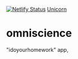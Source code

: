 [![Netlify Status](https://api.netlify.com/api/v1/badges/3ecbdf54-8a37-4b49-8e85-b8a4f6946f2a/deploy-status)](https://app.netlify.com/sites/omniscience/deploys)
[Unicorn](https://img.shields.io/badge/unicorn-passing-blue)


# omniscience
"idoyourhomework" app,
